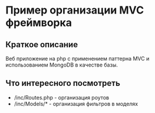 # Пример организации MVC фреймворка

## Краткое описание
Веб приложение на php с применением паттерна MVC и использованием MongoDB в качестве базы.

## Что интересного посмотреть
- /inc/Routes.php - организация роутов
- /inc/Models/* - организация фильтров в моделях
